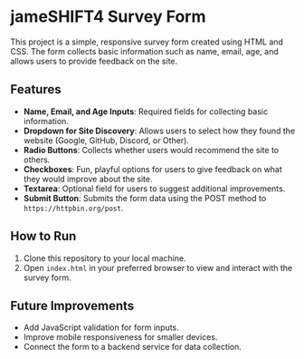 # jameSHIFT4 Survey Form

This project is a simple, responsive survey form created using HTML and CSS. The form collects basic information such as name, email, age, and allows users to provide feedback on the site.

## Features

- **Name, Email, and Age Inputs**: Required fields for collecting basic information.
- **Dropdown for Site Discovery**: Allows users to select how they found the website (Google, GitHub, Discord, or Other).
- **Radio Buttons**: Collects whether users would recommend the site to others.
- **Checkboxes**: Fun, playful options for users to give feedback on what they would improve about the site.
- **Textarea**: Optional field for users to suggest additional improvements.
- **Submit Button**: Submits the form data using the POST method to `https://httpbin.org/post`.

## How to Run

1. Clone this repository to your local machine.
2. Open `index.html` in your preferred browser to view and interact with the survey form.

## Future Improvements

- Add JavaScript validation for form inputs.
- Improve mobile responsiveness for smaller devices.
- Connect the form to a backend service for data collection.
